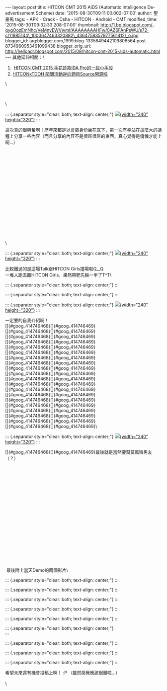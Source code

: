 \-\-- layout: post title: HITCON CMT 2015 AIDS (Automatic Intelligence
De-advertisement Scheme) date: \'2015-08-30T09:11:00.002-07:00\' author:
聖豪馬 tags: - APK - Crack - Csha - HITCON - Android - CMT
modified\_time: \'2015-08-30T09:32:33.208-07:00\' thumbnail:
http://1.bp.blogspot.com/-qygOozEmNhc/VeMnyEWVwmI/AAAAAAAAHFw/0AZ6FAnPsWU/s72-c/11885144\_1000647463320882\_4364758357977561412\_o.jpg
blogger\_id:
tag:blogger.com,1999:blog-1335849442109808564.post-8734960953491099438
blogger\_orig\_url:
http://helloadr.blogspot.com/2015/08/hitcon-cmt-2015-aids-automatic.html
\-\-- 其他延伸相關：\

1.   [HITCON CMT 2015 手花詐欺IDA
    Pro的一些小手段](http://helloadr.blogspot.tw/2015/08/hitcon-cmt-2015-ida-pro-ida-prohex-rays.html)
2.  [HITCONxTDOH
    闖關活動逆向題目Source開源啦](http://helloadr.blogspot.tw/2015/08/hitconxtdoh-source.html)

\

\
\
\

::: {.separator style="clear: both; text-align: center;"}
[![](http://1.bp.blogspot.com/-qygOozEmNhc/VeMnyEWVwmI/AAAAAAAAHFw/0AZ6FAnPsWU/s320/11885144_1000647463320882_4364758357977561412_o.jpg){width="240"
height="320"}](http://1.bp.blogspot.com/-qygOozEmNhc/VeMnyEWVwmI/AAAAAAAAHFw/0AZ6FAnPsWU/s1600/11885144_1000647463320882_4364758357977561412_o.jpg)
:::

這次真的很興奮啊！歷年來都是以會眾身份坐在底下，第一次有幸站在這麼大的議程上分享一些內容（而且分享的內容不是很屌很屌的東西，真心覺得是僥倖才能上啊\...）\
\
\
\
\
\
\
\
\
\
\
\
\
\
\
\
\
\
\
\

::: {.separator style="clear: both; text-align: center;"}
[![](http://3.bp.blogspot.com/-v59P7DZePPw/VeMn3N0iC-I/AAAAAAAAHGU/q2FPlWNytg0/s320/11933458_884043238346585_7932602777532034139_n.jpg){width="240"
height="320"}](http://3.bp.blogspot.com/-v59P7DZePPw/VeMn3N0iC-I/AAAAAAAAHGU/q2FPlWNytg0/s1600/11933458_884043238346585_7932602777532034139_n.jpg)
:::

比較難過的是這場Talk跟HITCON Girls撞場啦Q\_\_Q\
一堆人跑去聽HITCON Girls，果然帶靶先輸一半了T\^T\

::: {.separator style="clear: both; text-align: center;"}
:::

::: {.separator style="clear: both; text-align: center;"}
:::

::: {.separator style="clear: both; text-align: center;"}
[![](http://1.bp.blogspot.com/-xr-sI-gPieQ/VeMn3yg-KlI/AAAAAAAAHGY/qAM2MOIjy8I/s320/11937886_1198159510200937_35280326_n.jpg){width="240"
height="320"}](http://1.bp.blogspot.com/-xr-sI-gPieQ/VeMn3yg-KlI/AAAAAAAAHGY/qAM2MOIjy8I/s1600/11937886_1198159510200937_35280326_n.jpg)
:::

一定要的自我介紹啊！\
[]{#goog_414746468}[](https://www.blogger.com/)[]{#goog_414746469}\
[]{#goog_414746468}[](https://www.blogger.com/)[]{#goog_414746469}\
[]{#goog_414746468}[](https://www.blogger.com/)[]{#goog_414746469}\
[]{#goog_414746468}[](https://www.blogger.com/)[]{#goog_414746469}\
[]{#goog_414746468}[](https://www.blogger.com/)[]{#goog_414746469}\
[]{#goog_414746468}[](https://www.blogger.com/)[]{#goog_414746469}\
[]{#goog_414746468}[](https://www.blogger.com/)[]{#goog_414746469}\
[]{#goog_414746468}[](https://www.blogger.com/)[]{#goog_414746469}\
[]{#goog_414746468}[](https://www.blogger.com/)[]{#goog_414746469}\
[]{#goog_414746468}[](https://www.blogger.com/)[]{#goog_414746469}\
[]{#goog_414746468}[](https://www.blogger.com/)[]{#goog_414746469}\
[]{#goog_414746468}[](https://www.blogger.com/)[]{#goog_414746469}\
[]{#goog_414746468}[](https://www.blogger.com/)[]{#goog_414746469}\
[]{#goog_414746468}[](https://www.blogger.com/)[]{#goog_414746469}\
[]{#goog_414746468}[](https://www.blogger.com/)[]{#goog_414746469}\
[]{#goog_414746468}[](https://www.blogger.com/)[]{#goog_414746469}\
[]{#goog_414746468}[](https://www.blogger.com/)[]{#goog_414746469}\
[]{#goog_414746468}[](https://www.blogger.com/)[]{#goog_414746469}\
[]{#goog_414746468}[](https://www.blogger.com/)[]{#goog_414746469}\
[]{#goog_414746468}[](https://www.blogger.com/)[]{#goog_414746469}\

::: {.separator style="clear: both; text-align: center;"}
[![](http://3.bp.blogspot.com/-iJ4f-ZGBS7g/VeMn35lAUaI/AAAAAAAAHGc/62L3MzCtVT0/s320/11951087_1198178746865680_1798409539_n.jpg){width="240"
height="320"}](http://3.bp.blogspot.com/-iJ4f-ZGBS7g/VeMn35lAUaI/AAAAAAAAHGc/62L3MzCtVT0/s1600/11951087_1198178746865680_1798409539_n.jpg)
:::

[]{#goog_414746468}[](https://www.blogger.com/)[]{#goog_414746469}最後就是當然要幫莫風徵男友（？）\
\
\
\
\
\
\
\
\
\
\
\
\
\
\
\
\
\
\
\
\
 最後附上當天Demo的兩個影片\

::: {.separator style="clear: both; text-align: center;"}
:::

::: {.separator style="clear: both; text-align: center;"}
:::

::: {.separator style="clear: both; text-align: center;"}
:::

::: {.separator style="clear: both; text-align: center;"}
:::

::: {.separator style="clear: both; text-align: center;"}
:::

::: {.separator style="clear: both; text-align: center;"}
\
:::

::: {.separator style="clear: both; text-align: center;"}
:::

::: {.separator style="clear: both; text-align: center;"}
:::

::: {.separator style="clear: both; text-align: center;"}
:::

希望未來還有機會投稿上啊！ :P （雖然感覺應該很難啦\...）\
\
\
